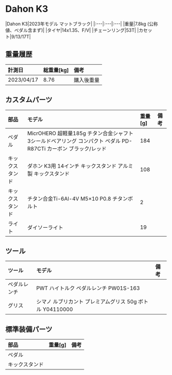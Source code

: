 # Dahon K3

|Dahon K3|2023年モデル マットブラック|
|:---|:---|:---|
|重量|7.8kg (公称値、べダル含まず)|
|タイヤ|14x1.35、F/V|
|チェーンリング|53T|
|カセット|9/13/17T|

## 重量履歴

|計測日|総重量[kg]|備考|
|:---|:---|:---|
|2023/04/17|8.76|購入後重量|

## カスタムパーツ

|部品|モデル|重量[g]|備考|
|:---|:---|:---|:---|
|ペダル|MicrOHERO 超軽量185g チタン合金シャフト 3シールドベアリング コンパクト ペダル PD-R87CTi カーボン ブラック/レッド|184||
|キックスタンド|ダホン K3用 14インチ キックスタンド アルミ製 キックスタンド|108||
|キックスタンド|チタン合金Ti-6Al-4V M5×10 P0.8 チタンボルト|2||
|ライト|ダイソーライト|19||

## ツール
|ツール|モデル|備考|
|:---|:---|:---|
|ペダルレンチ|PWT ハイトルク ペダルレンチ PW01S-163||
|グリス|シマノ ルブリカント プレミアムグリス 50g ボトル Y04110000||

## 標準装備パーツ

|部品|重量[g]|備考|
|:---|:---|:---|
|ペダル|||
|キックスタンド|||
